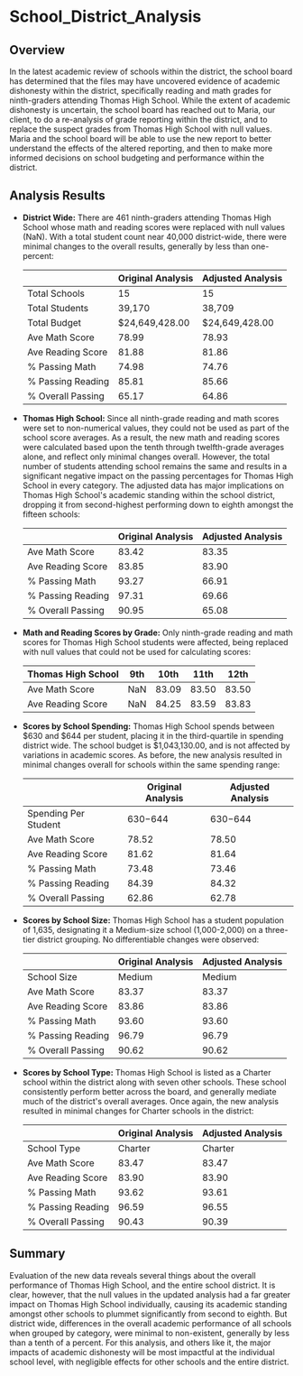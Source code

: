# School_District_Analysis
## Overview
In the latest academic review of schools within the district, the school board has determined that the files may have uncovered evidence of academic dishonesty within the district, specifically reading and math grades for ninth-graders attending Thomas High School.  While the extent of academic dishonesty is uncertain, the school board has reached out to Maria, our client, to do a re-analysis of grade reporting within the district, and to replace the suspect grades from Thomas High School with null values.  Maria and the school board will be able to use the new report to better understand the effects of the altered reporting, and then to make more informed decisions on school budgeting and performance within the district.

## Analysis Results
* **District Wide:** There are 461 ninth-graders attending Thomas High School whose math and reading scores were replaced with null values (NaN).  With a total student count near 40,000 district-wide, there were minimal changes to the overall results, generally by less than one-percent:

  |  | Original Analysis | Adjusted Analysis |
  | --- | --- | --- |
  | Total Schools | 15 | 15 |
  | Total Students | 39,170 | 38,709 |
  | Total Budget | $24,649,428.00 | $24,649,428.00 |
  | Ave Math Score | 78.99 | 78.93 |
  | Ave Reading Score | 81.88 | 81.86 |
  | % Passing Math | 74.98 | 74.76 |
  | % Passing Reading | 85.81 | 85.66 |
  | % Overall Passing | 65.17 | 64.86 |
* **Thomas High School:** Since all ninth-grade reading and math scores were set to non-numerical values, they could not be used as part of the school score averages.  As a result, the new math and reading scores were calculated based upon the tenth through twelfth-grade averages alone,  and reflect only minimal changes overall.  However, the total number of students attending school remains the same and results in a significant negative impact on the passing percentages for Thomas High School in every category.  The adjusted data has major implications on Thomas High School's academic standing within the school district, dropping it from second-highest performing down to eighth amongst the fifteen schools:

  |  | Original Analysis | Adjusted Analysis |
  | --- | --- | --- |
  | Ave Math Score | 83.42 | 83.35 |
  | Ave Reading Score | 83.85 | 83.90 |
  | % Passing Math | 93.27 | 66.91 |
  | % Passing Reading | 97.31 | 69.66 |
  | % Overall Passing | 90.95 | 65.08 |
 * **Math and Reading Scores by Grade:** Only ninth-grade reading and math scores for Thomas High School students were affected, being replaced with null values that could not be used for calculating scores:
 
    | Thomas High School | 9th | 10th | 11th | 12th |
    | --- | --- | --- | --- | --- |
    | Ave Math Score | NaN | 83.09 | 83.50 | 83.50 |
    | Ave Reading Score | NaN | 84.25 | 83.59 | 83.83 |
 * **Scores by School Spending:** Thomas High School spends between $630 and $644 per student, placing it in the third-quartile in spending district wide.  The school budget is $1,043,130.00, and is not affected by variations in academic scores.  As before, the new analysis resulted in minimal changes overall for schools within the same spending range:

    |  | Original Analysis | Adjusted Analysis |
    | --- | --- | --- |
    | Spending Per Student | $630-$644 | $630-$644 |
    | Ave Math Score | 78.52 | 78.50 |
    | Ave Reading Score | 81.62 | 81.64 |
    | % Passing Math | 73.48 | 73.46 |
    | % Passing Reading | 84.39 | 84.32 |
    | % Overall Passing | 62.86 | 62.78 |
  * **Scores by School Size:** Thomas High School has a student population of 1,635, designating it a Medium-size school (1,000-2,000) on a three-tier district grouping.  No differentiable changes were observed:
    
    |  | Original Analysis | Adjusted Analysis |
    | --- | --- | --- |
    | School Size | Medium | Medium |
    | Ave Math Score | 83.37 | 83.37 |
    | Ave Reading Score | 83.86 | 83.86 |
    | % Passing Math | 93.60 | 93.60 |
    | % Passing Reading | 96.79 | 96.79 |
    | % Overall Passing | 90.62 | 90.62 |
    
* **Scores by School Type:** Thomas High School is listed as a Charter school within the district along with seven other schools.  These school consistently perform better across the board, and generally mediate much of the district's overall averages.  Once again, the new analysis resulted in minimal changes for Charter schools in the district:

    |  | Original Analysis | Adjusted Analysis |
    | --- | --- | --- |
    | School Type | Charter | Charter |
    | Ave Math Score | 83.47 | 83.47 |
    | Ave Reading Score | 83.90 | 83.90 |
    | % Passing Math | 93.62 | 93.61 |
    | % Passing Reading | 96.59 | 96.55 |
    | % Overall Passing | 90.43 | 90.39 |
    
## Summary
Evaluation of the new data reveals several things about the overall performance of Thomas High School, and the entire school district.  It is clear, however, that the null values in the updated analysis had a far greater impact on Thomas High School individually, causing its academic standing amongst other schools to plummet significantly from second to eighth.  But district wide, differences in the overall academic performance of all schools when grouped by category, were minimal to non-existent, generally by less than a tenth of a percent. For this analysis, and others like it, the major impacts of academic dishonesty will be most impactful at the individual school level, with negligible effects for other schools and the entire district.

 
